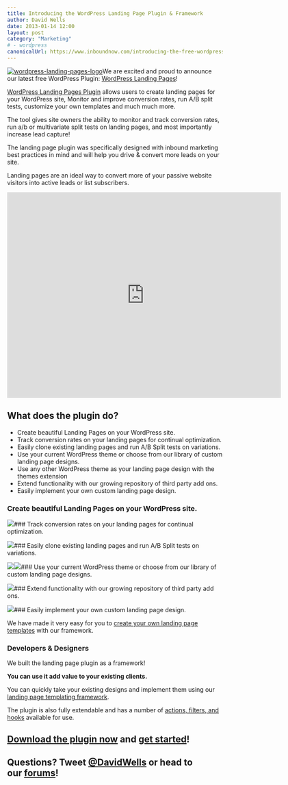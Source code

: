 ```yaml
---
title: Introducing the WordPress Landing Page Plugin & Framework
author: David Wells
date: 2013-01-14 12:00
layout: post
category: "Marketing"
# - wordpress
canonicalUrl: https://www.inboundnow.com/introducing-the-free-wordpress-landing-page-plugin-framework/
---
```


[![wordpress-landing-pages-logo](http://inboundnow.com/wp-content/uploads/2013/01/wordpress-landing-pages-logo-300x300.png)](http://inboundnow.com/wp-content/uploads/2013/01/wordpress-landing-pages-logo.png)We are excited and proud to announce our latest free WordPress Plugin: [WordPress Landing Pages](http://wordpress.org/extend/plugins/landing-pages/)!

[WordPress Landing Pages Plugin](http://wordpress.org/extend/plugins/landing-pages/) allows users to create landing pages for your WordPress site, Monitor and improve conversion rates, run A/B split tests, customize your own templates and much much more.

The tool gives site owners the ability to monitor and track conversion rates, run a/b or multivariate split tests on landing pages, and most importantly increase lead capture!

The landing page plugin was specifically designed with inbound marketing best practices in mind and will help you drive & convert more leads on your site.

Landing pages are an ideal way to convert more of your passive website visitors into active leads or list subscribers.

<iframe src="http://www.youtube.com/embed/BzcD6PgvLP4" width="640" height="480" frameborder="0" allowfullscreen="allowfullscreen"></iframe>

## What does the plugin do?

*   Create beautiful Landing Pages on your WordPress site.
*   Track conversion rates on your landing pages for continual optimization.
*   Easily clone existing landing pages and run A/B Split tests on variations.
*   Use your current WordPress theme or choose from our library of custom landing page designs.
*   Use any other WordPress theme as your landing page design with the themes extension
*   Extend functionality with our growing repository of third party add ons.
*   Easily implement your own custom landing page design.

### Create beautiful Landing Pages on your WordPress site.

<img src="http://inboundly.com/wp-content/uploads/2013/01/Create_beautiful_Landing_Pages_on_your_WordPress_site.png"/>### Track conversion rates on your landing pages for continual optimization.

<img src="http://inboundly.com/wp-content/uploads/2013/01/Track-conversion-rates-on-your-landing-pages-for-continua.png"/>### Easily clone existing landing pages and run A/B Split tests on variations.

<img src="http://inboundly.com/wp-content/uploads/2013/01/Easily_clone_existing_landing_pages_and_run_AB_Split_test.png"/><img src="http://inboundly.com/wp-content/uploads/2013/01/AB-Split-Testing-in-WordPress.jpg"/>### Use your current WordPress theme or choose from our library of custom landing page designs.

<img src="http://inboundly.com/wp-content/uploads/2013/01/Use_your_current_WordPress_theme_or_choose_from_our_libra.png"/>### Extend functionality with our growing repository of third party add ons.

<img src="http://inboundly.com/wp-content/uploads/2013/01/Extend_functionality_with_our_growing_repository_of_third.png"/>### Easily implement your own custom landing page design.

We have made it very easy for you to [create your own landing page templates](http://plugins.inboundnow.com/docs/dev/creating-templates/) with our framework.

### Developers & Designers

We built the landing page plugin as a framework!

**You can use it add value to your existing clients.**

You can quickly take your existing designs and implement them using our [landing page templating framework](http://plugins.inboundnow.com/docs/dev/creating-templates/).

The plugin is also fully extendable and has a number of [actions, filters, and hooks](http://plugins.inboundnow.com/docs/dev/core-hooks-filters/) available for use.

## [Download the plugin now](http://wordpress.org/extend/plugins/landing-pages/) and [get started](http://plugins.inboundnow.com/docs/users/)!

## Questions? Tweet [@DavidWells](http://twitter.com/davidwells) or head to our [forums](http://plugins.inboundnow.com/support/)!
